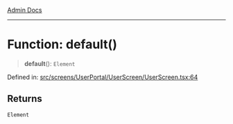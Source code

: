 [Admin Docs](/)

***

# Function: default()

> **default**(): `Element`

Defined in: [src/screens/UserPortal/UserScreen/UserScreen.tsx:64](https://github.com/PalisadoesFoundation/talawa-admin/blob/main/src/screens/UserPortal/UserScreen/UserScreen.tsx#L64)

## Returns

`Element`
